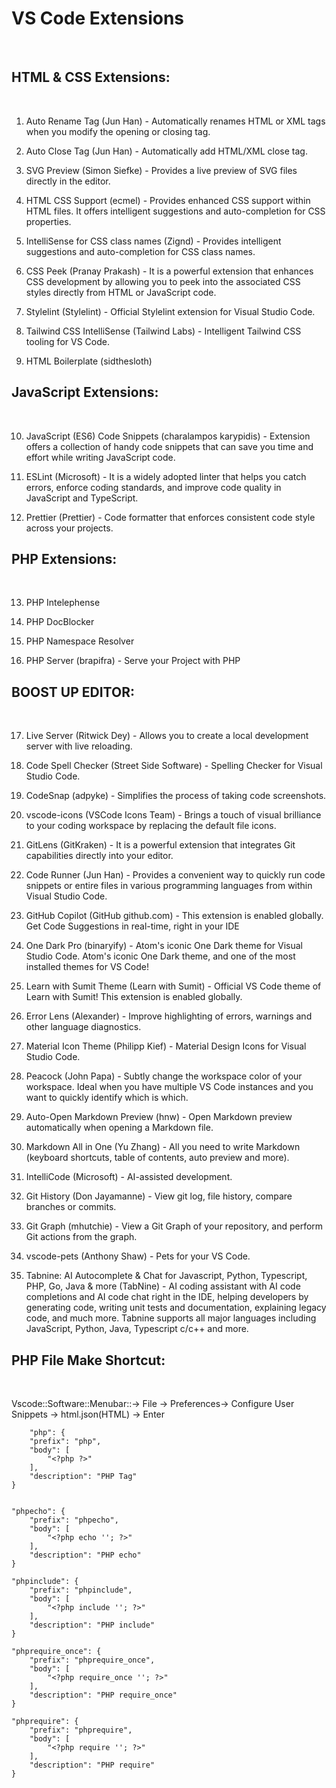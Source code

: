 <h1>VS Code Extensions</h1>
<br>
<h2>HTML & CSS Extensions:</h2>
<br>

1. Auto Rename Tag (Jun Han) - Automatically renames HTML or XML tags when you modify the opening or closing tag.

2. Auto Close Tag (Jun Han) - Automatically add HTML/XML close tag.

3. SVG Preview (Simon Siefke) - Provides a live preview of SVG files directly in the editor.

4. HTML CSS Support (ecmel) - Provides enhanced CSS support within HTML files. It offers intelligent suggestions and auto-completion for CSS properties.

5. IntelliSense for CSS class names (Zignd) - Provides intelligent suggestions and auto-completion for CSS class names.

6. CSS Peek (Pranay Prakash) - It is a powerful extension that enhances CSS development by allowing you to peek into the associated CSS styles directly from HTML or JavaScript code.

7. Stylelint (Stylelint) - Official Stylelint extension for Visual Studio Code.

8. Tailwind CSS IntelliSense (Tailwind Labs) - Intelligent Tailwind CSS tooling for VS Code.

9. HTML Boilerplate (sidthesloth)

<h2>JavaScript Extensions:</h2>
<br>

10. JavaScript (ES6) Code Snippets (charalampos karypidis) - Extension offers a collection of handy code snippets that can save you time and effort while writing JavaScript code.

11. ESLint (Microsoft) - It is a widely adopted linter that helps you catch errors, enforce coding standards, and improve code quality in JavaScript and TypeScript.

12. Prettier (Prettier) - Code formatter that enforces consistent code style across your projects.

<h2>PHP Extensions:</h2>
<br>

13. PHP Intelephense

14. PHP DocBlocker

15. PHP Namespace Resolver

16. PHP Server (brapifra) - Serve your Project with PHP

<h2>BOOST UP EDITOR:</h2>
<br>

17. Live Server (Ritwick Dey) - Allows you to create a local development server with live reloading.

18. Code Spell Checker (Street Side Software) - Spelling Checker for Visual Studio Code.

19. CodeSnap (adpyke) - Simplifies the process of taking code screenshots.

20. vscode-icons (VSCode Icons Team) - Brings a touch of visual brilliance to your coding workspace by replacing the default file icons.

21. GitLens (GitKraken) - It is a powerful extension that integrates Git capabilities directly into your editor.

22. Code Runner (Jun Han) - Provides a convenient way to quickly run code snippets or entire files in various programming languages from within Visual Studio Code.
    
23. GitHub Copilot (GitHub github.com) - This extension is enabled globally. Get Code Suggestions in real-time, right in your IDE
    
24. One Dark Pro (binaryify) - Atom's iconic One Dark theme for Visual Studio Code. Atom's iconic One Dark theme, and one of the most installed themes for VS Code!
    
25. Learn with Sumit Theme (Learn with Sumit) - Official VS Code theme of Learn with Sumit! This extension is enabled globally.

26. Error Lens (Alexander) - Improve highlighting of errors, warnings and other language diagnostics.

27. Material Icon Theme (Philipp Kief) - Material Design Icons for Visual Studio Code.

28. Peacock (John Papa) - Subtly change the workspace color of your workspace. Ideal when you have multiple VS Code instances and you want to quickly identify which is which.

29. Auto-Open Markdown Preview (hnw) - Open Markdown preview automatically when opening a Markdown file.

30. Markdown All in One (Yu Zhang) - All you need to write Markdown (keyboard shortcuts, table of contents, auto preview and more).

31. IntelliCode (Microsoft) - AI-assisted development.

32. Git History (Don Jayamanne) - View git log, file history, compare branches or commits.

33. Git Graph (mhutchie) - View a Git Graph of your repository, and perform Git actions from the graph.

34. vscode-pets (Anthony Shaw) - Pets for your VS Code.

35. Tabnine: AI Autocomplete & Chat for Javascript, Python, Typescript, PHP, Go, Java & more (TabNine) - AI coding assistant with AI code completions and AI code chat right in the IDE, helping developers by generating code, writing unit tests and documentation, explaining legacy code, and much more. Tabnine supports all major languages including JavaScript, Python, Java, Typescript c/c++ and more.



<h2>PHP File Make Shortcut:</h2>
<br>


Vscode::Software::Menubar::-> File -> Preferences-> Configure User Snippets -> html.json(HTML) -> Enter

        "php": {
		"prefix": "php",
		"body": [
			"<?php ?>"
		],
		"description": "PHP Tag"
	}


	"phpecho": {
		"prefix": "phpecho",
		"body": [
			"<?php echo ''; ?>"
		],
		"description": "PHP echo"
	}

	"phpinclude": {
		"prefix": "phpinclude",
		"body": [
			"<?php include ''; ?>"
		],
		"description": "PHP include"
	}

	"phprequire_once": {
		"prefix": "phprequire_once",
		"body": [
			"<?php require_once ''; ?>"
		],
		"description": "PHP require_once"
	}

	"phprequire": {
		"prefix": "phprequire",
		"body": [
			"<?php require ''; ?>"
		],
		"description": "PHP require"
	}
